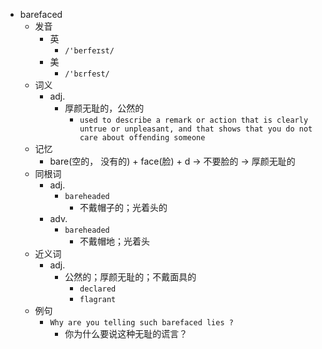 - barefaced
  - 发音
    - 英
      - `/'berfeɪst/`
    - 美
      - `/'bɛrfest/`
  - 词义
    - adj.
      - 厚颜无耻的，公然的
        - `used to describe a remark or action that is clearly untrue or unpleasant, and that shows that you do not care about offending someone`
  - 记忆
    - bare(空的， 没有的) + face(脸) + d → 不要脸的 → 厚颜无耻的
  - 同根词
    - adj.
      - `bareheaded`
        - 不戴帽子的；光着头的
    - adv.
      - `bareheaded`
        - 不戴帽地；光着头
  - 近义词
    - adj.
      - 公然的；厚颜无耻的；不戴面具的
        - `declared`
        - `flagrant`
  - 例句
    - `Why are you telling such barefaced lies ?`
      - 你为什么要说这种无耻的谎言？

